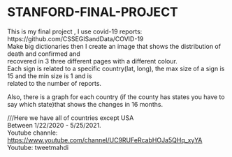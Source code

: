 <h1>STANFORD-FINAL-PROJECT</h1>
This is my final project , I use covid-19 reports: https://github.com/CSSEGISandData/COVID-19<br>
Make big dictionaries then I create an image that shows the distribution of death and confirmed and<br>
recovered in 3 three different pages with a different colour.<br>
Each sign is related to a specific country(lat, long), the max size of a sign is 15 and the min size is 1 and is<br> related to the number of reports.<br>

Also, there is a graph for each country (if the county has states you have to say which state)that shows the changes in 16 months.<br>

///Here we have all of countries except USA<br>
Between 1/22/2020 - 5/25/2021.<br>
Youtube channle: https://www.youtube.com/channel/UC9RUFeRcabHOJa5QHq_xyYA<br>
Youtube: tweetmahdi<br>

